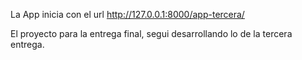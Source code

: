 La App inicia con el url http://127.0.0.1:8000/app-tercera/

El proyecto para la entrega final, segui desarrollando lo de la tercera entrega.
